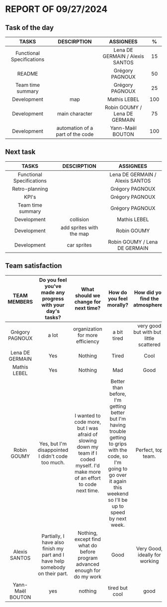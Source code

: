 # REPORT OF 09/27/2024

## Task of the day

| TASKS | DESCIRPTION | ASSIGNEES | % |
| :-: | :-: | :-: | :-: |
| Functional Specifications |  | Lena DE GERMAIN / Alexis SANTOS | 15 |
| README |  | Grégory PAGNOUX | 50 |
| Team time summary |  | Grégory PAGNOUX | 25 |
| Development | map | Mathis LEBEL | 100 |
| Development | main character | Robin GOUMY / Lena DE GERMAIN | 75 |
| Development | automation of a part of the code | Yann-Maël BOUTON | 100 |

## Next task

| TASKS | DESCIRPTION | ASSIGNEES |
| :-: | :-: | :-: |
| Functional Specifications |  | Lena DE GERMAIN / Alexis SANTOS |
| Retro-planning |  | Grégory PAGNOUX |
| KPI's |  | Grégory PAGNOUX |
| Team time summary |  | Grégory PAGNOUX |
| Development | collision | Mathis LEBEL |
| Development | add sprites with the map | Robin GOUMY |
| Development | car sprites | Robin GOUMY / Lena DE GERMAIN |

## Team satisfaction

| TEAM MEMBERS | Do you feel you've made any progress with your day's tasks? | What should we change for next time? | How do you feel morally? | How did you find the atmosphere? | WARNING OF THE DAY | TOTAL WARNINGS |
| :-: | :-: | :-: | :-: | :-: | :-: | :-: |
| Grégory PAGNOUX | a lot | organization for more efficiency | a bit tired | very good but with but a little scattered | 0 | 0 |
| Lena DE GERMAIN | Yes | Nothing | Tired | Cool | 0 | 0 |
| Mathis LEBEL | Yes | Nothing | Mad | Good | 0 | 0 |
| Robin GOUMY | Yes, but I'm disappointed I didn't code too much. | I wanted to code more, but I was afraid of slowing down my team if I coded myself. I'd make more of an effort to code next time. | Better than before, I'm getting better but I'm having trouble getting to grips with the code, so I'm going to go over it again this weekend so I'll be up to speed by next week. | Perfect, top team. | 0 | 0 |
| Alexis SANTOS | Partially, I have also finish my part and I have help somebody on their part. | Nothing, except find what do before program advanced enough for do my work | Good | Very Good, ideally for working | 0 | 0 |
| Yann-Maël BOUTON | yes | nothing | tired but cool | good | 0 | 0 |

